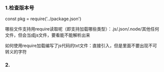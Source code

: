 ### 1.检查版本号
const pkg = require('../package.json')

哪些文件支持用require读取呢（即支持加载哪些类型）：.js/.json/.node/其他任何文件，但会当成js文件，要看能不能解析出来

如何使用require加载编写了js代码的txt文件：直接引入，但是里面不要出现不可转义的字符

### 2.
